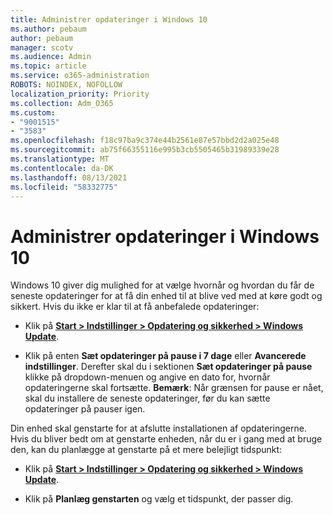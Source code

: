 ```yaml
---
title: Administrer opdateringer i Windows 10
ms.author: pebaum
author: pebaum
manager: scotv
ms.audience: Admin
ms.topic: article
ms.service: o365-administration
ROBOTS: NOINDEX, NOFOLLOW
localization_priority: Priority
ms.collection: Adm_O365
ms.custom:
- "9001515"
- "3583"
ms.openlocfilehash: f18c97ba9c374e44b2561e87e57bbd2d2a025e48
ms.sourcegitcommit: ab75f66355116e995b3cb5505465b31989339e28
ms.translationtype: MT
ms.contentlocale: da-DK
ms.lasthandoff: 08/13/2021
ms.locfileid: "58332775"
---
```

# <a name="manage-updates-in-windows-10"></a>Administrer opdateringer i Windows 10

Windows 10 giver dig mulighed for at vælge hvornår og hvordan du får de seneste opdateringer for at få din enhed til at blive ved med at køre godt og sikkert. Hvis du ikke er klar til at få anbefalede opdateringer:

- Klik på **[Start > Indstillinger > Opdatering og sikkerhed > Windows Update](ms-settings:windowsupdate)**.

- Klik på enten **Sæt opdateringer på pause i 7 dage** eller **Avancerede indstillinger**. Derefter skal du i sektionen **Sæt opdateringer på pause** klikke på dropdown-menuen og angive en dato for, hvornår opdateringerne skal fortsætte. 
    **Bemærk**: Når grænsen for pause er nået, skal du installere de seneste opdateringer, før du kan sætte opdateringer på pauser igen.

Din enhed skal genstarte for at afslutte installationen af opdateringerne. Hvis du bliver bedt om at genstarte enheden, når du er i gang med at bruge den, kan du planlægge at genstarte på et mere belejligt tidspunkt:

- Klik på **[Start > Indstillinger > Opdatering og sikkerhed > Windows Update](ms-settings:windowsupdate)**.

- Klik på **Planlæg genstarten** og vælg et tidspunkt, der passer dig.
